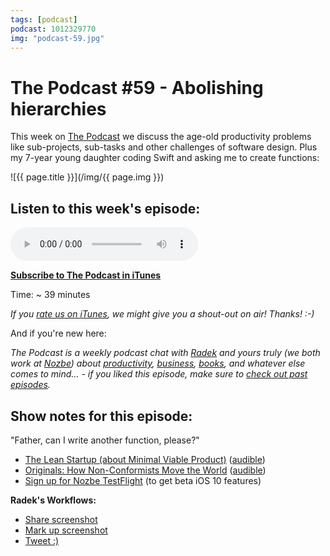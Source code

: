 ```yaml
---
tags: [podcast]
podcast: 1012329770
img: "podcast-59.jpg"
---
```


# The Podcast #59 - Abolishing hierarchies

This week on [The Podcast][p] we discuss the age-old productivity problems like sub-projects, sub-tasks and other challenges of software design. Plus my 7-year young daughter coding Swift and asking me to create functions:

<!--More-->

![{{ page.title }}](/img/{{ page.img }})

## Listen to this week's episode:

<audio controls>
<source src="https://files.nozbe.com/podcast/059.mp3" type="audio/mpeg">
</audio>

**[Subscribe to The Podcast in iTunes][i]**

Time: ~ 39 minutes

*If you [rate us on iTunes][i], we might give you a shout-out on air! Thanks! :-)*

And if you're new here:

*The Podcast is a weekly podcast chat with [Radek][r] and yours truly (we both work at [Nozbe][n]) about [productivity](/productivity), [business](/business), [books](/books), and whatever else comes to mind… - if you liked this episode, make sure to [check out past episodes](/podcast).*

## Show notes for this episode:

"Father, can I write another function, please?"

  * [The Lean Startup (about Minimal Viable Product)](https://www.amazon.com/Lean-Startup-Entrepreneurs-Continuous-Innovation/dp/0307887898/) ([audible](http://www.audible.com/pd/Business/The-Lean-Startup-Audiobook/B005LXV0HI/))
  * [Originals: How Non-Conformists Move the World](https://www.amazon.com/Originals-How-Non-Conformists-Move-World/dp/0525429565/) ([audible](http://www.audible.com/pd/Business/Originals-Audiobook/B01A7Q6672/))
  * [Sign up for Nozbe TestFlight](https://beta-signup.nozbe.com/) (to get beta iOS 10 features)

**Radek's Workflows:**

  * [Share screenshot](https://workflow.is/workflows/9e44c302072849848389a259f672c0b3)
  * [Mark up screenshot](https://workflow.is/workflows/cd1bee555c6d4e20810d0e8e04b924ac)
  * [Tweet :)](https://workflow.is/workflows/428a45dbfd994b289d131881fe8f2610)

[e]: /podcast-59

[p]: /podcast
[n]: https://nozbe.com/?a=mike
[r]: https://michael.gratis/radex
[i]: https://michael.gratis/thepodcast